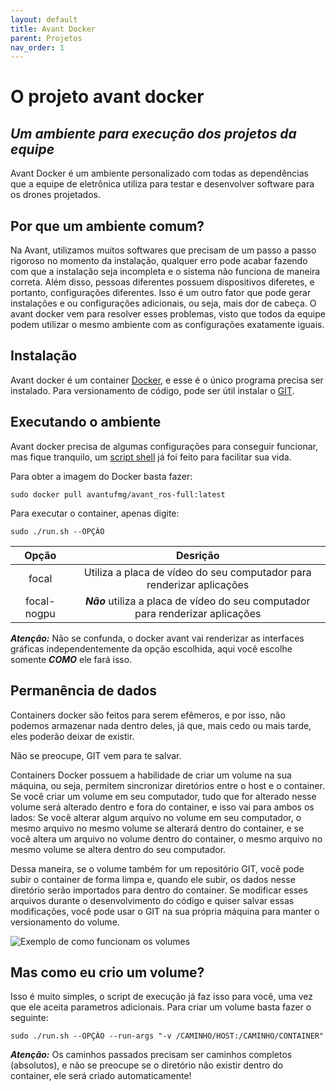 ```yaml
---
layout: default
title: Avant Docker
parent: Projetos
nav_order: 1
---
```


# O projeto avant docker
## _Um ambiente para execução dos projetos da equipe_

Avant Docker é um ambiente personalizado com todas as dependências que a equipe
de eletrônica utiliza para testar e desenvolver software para os drones projetados.

## Por que um ambiente comum?

Na Avant, utilizamos muitos softwares que precisam de um passo a passo rigoroso no 
momento da instalação, qualquer erro pode acabar fazendo com que a instalação seja 
incompleta e o sistema não funciona de maneira correta. Além disso, pessoas diferentes
possuem dispositivos diferetes, e portanto, configurações diferentes. Isso é um outro
fator que pode gerar instalações e ou configurações adicionais, ou seja, mais dor 
de cabeça. O avant docker vem para resolver esses problemas, visto que todos da 
equipe podem utilizar o mesmo ambiente com as configurações exatamente iguais.

## Instalação

Avant docker é um container [Docker](https://docs.docker.com/engine/install/), e esse é o único programa precisa ser instalado. 
Para versionamento de código, pode ser útil instalar o [GIT](https://git-scm.com/downloads).

## Executando o ambiente

Avant docker precisa de algumas configurações para conseguir funcionar, 
mas fique tranquilo, um [script shell](https://drive.google.com/file/d/1nmPV8-XFz_oHwHe2R3quh9qZFqyGAVC3/view?usp=sharing) já foi feito para facilitar sua vida.

Para obter a imagem do Docker basta fazer:
```
sudo docker pull avantufmg/avant_ros-full:latest
```
Para executar o container, apenas digite:
```
sudo ./run.sh --OPÇÃO
```

| Opção | Desrição |
| :---: | :---:    |
| focal  | Utiliza a placa de vídeo do seu computador para renderizar aplicações |
| focal-nogpu | ***Não*** utiliza a placa de vídeo do seu computador para renderizar aplicações |

***Atenção:*** Não se confunda, o docker avant vai renderizar as interfaces gráficas
independentemente da opção escolhida, aqui você escolhe somente ***COMO*** ele fará isso.
## Permanência de dados

Containers docker são feitos para serem efêmeros, e por isso, não podemos armazenar
nada dentro deles, já que, mais cedo ou mais tarde, eles poderão deixar de existir.

Não se preocupe, GIT vem para te salvar.

Containers Docker possuem a habilidade de criar um volume na sua máquina, ou seja, permitem sincronizar diretórios entre o host e o container. Se você criar um volume em seu computador, tudo que for alterado nesse volume será alterado dentro e fora do container, e isso vai para ambos os lados: Se você alterar algum arquivo no volume em seu computador, o mesmo arquivo no mesmo volume se alterará dentro do container, e se você altera um arquivo no volume dentro do container, o mesmo arquivo no mesmo volume se altera dentro do seu computador.

Dessa maneira, se o volume também for um repositório GIT, você pode subir o container de forma limpa e, quando ele subir, os dados nesse diretório serão importados para dentro do container. Se modificar esses arquivos durante o desenvolvimento do código e quiser salvar essas modificações, você pode usar o GIT na sua própria máquina para manter o versionamento do volume. 

![Exemplo de como funcionam os volumes](https://github.com/Eletronica-AVANT-UFMG/avantdocs/blob/gh-pages/assets/images/volume_example.png)

## Mas como eu crio um volume?

Isso é muito simples, o script de execução já faz isso para você, uma vez que ele aceita parametros adicionais. Para criar um volume basta fazer o seguinte:

```
sudo ./run.sh --OPÇÃO --run-args "-v /CAMINHO/HOST:/CAMINHO/CONTAINER"
```

***Atenção:*** Os caminhos passados precisam ser caminhos completos (absolutos), e não se preocupe se o diretório não existir dentro do container, ele será criado automaticamente!

